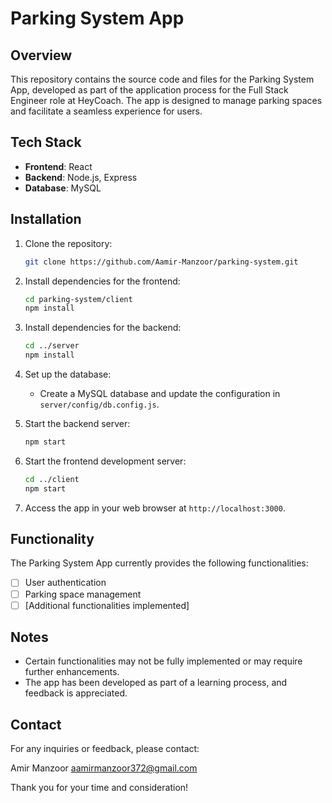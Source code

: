 # Parking System App

## Overview

This repository contains the source code and files for the Parking System App, developed as part of the application process for the Full Stack Engineer role at HeyCoach. The app is designed to manage parking spaces and facilitate a seamless experience for users.

## Tech Stack

- **Frontend**: React
- **Backend**: Node.js, Express
- **Database**: MySQL

## Installation

1. Clone the repository:

    ```bash
    git clone https://github.com/Aamir-Manzoor/parking-system.git
    ```

2. Install dependencies for the frontend:

    ```bash
    cd parking-system/client
    npm install
    ```

3. Install dependencies for the backend:

    ```bash
    cd ../server
    npm install
    ```

4. Set up the database:
   - Create a MySQL database and update the configuration in `server/config/db.config.js`.

5. Start the backend server:

    ```bash
    npm start
    ```

6. Start the frontend development server:

    ```bash
    cd ../client
    npm start
    ```

7. Access the app in your web browser at `http://localhost:3000`.

## Functionality

The Parking System App currently provides the following functionalities:

- [ ] User authentication
- [ ] Parking space management
- [ ] [Additional functionalities implemented]

## Notes

- Certain functionalities may not be fully implemented or may require further enhancements.
- The app has been developed as part of a learning process, and feedback is appreciated.

## Contact

For any inquiries or feedback, please contact:

Amir Manzoor
aamirmanzoor372@gmail.com

Thank you for your time and consideration!
